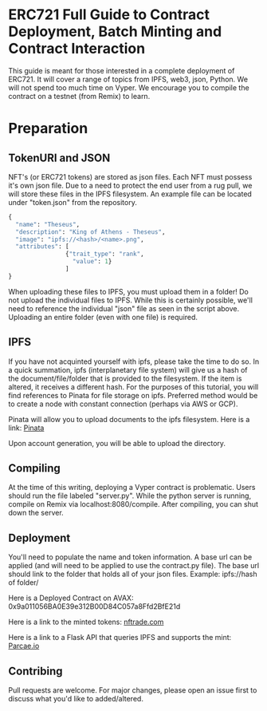 # ERC721 Full Guide to Contract Deployment, Batch Minting and Contract Interaction

This guide is meant for those interested in a complete deployment of ERC721. It will cover a range of topics from IPFS, web3, json, Python. We will not spend too much time on Vyper. We encourage you to compile the contract on a testnet (from Remix) to learn.

# Preparation
## TokenURI and JSON
NFT's (or ERC721 tokens) are stored as json files. Each NFT must possess it's own json file. Due to a need to protect the end user from a rug pull, we will store these files in the IPFS filesystem. An example file can be located under "token.json" from the repository. 

```python
{
  "name": "Theseus",
  "description": "King of Athens - Theseus",
  "image": "ipfs://<hash>/<name>.png",
  "attributes": [
                {"trait_type": "rank",
                  "value": 1}
                ]
}
```
When uploading these files to IPFS, you must upload them in a folder! Do not upload the individual files to IPFS. While this is certainly possible, we'll need to reference the individual "json" file as seen in the script above. Uploading an entire folder (even with one file) is required.

## IPFS
If you have not acquinted yourself with ipfs, please take the time to do so. In a quick summation, ipfs (interplanetary file system) will give us a hash of the document/file/folder that is provided to the filesystem. If the item is altered, it receives a different hash. For the purposes of this tutorial, you will find references to Pinata for file storage on ipfs. Preferred method would be to create a node with constant connection (perhaps via AWS or GCP).

Pinata will allow you to upload documents to the ipfs filesystem. Here is a link:
<a href="https://www.pinata.cloud/" target="_blank">Pinata</a>

Upon account generation, you will be able to upload the directory.

## Compiling
At the time of this writing, deploying a Vyper contract is problematic. Users should run the file labeled "server.py". While the python server is running, compile on Remix via localhost:8080/compile. After compiling, you can shut down the server.

## Deployment
You'll need to populate the name and token information. A base url can be applied (and will need to be applied to use the contract.py file). The base url should link to the folder that holds all of your json files. Example: ipfs://hash of folder/

Here is a Deployed Contract on AVAX:
0x9a011056BA0E39e312B00D84C057a8Ffd2BfE21d

Here is a link to the minted tokens:
<a href="https://nftrade.com/users/avalanche/0x7d8b6fb26c78ab7e46918c2707bf0016a53dcb26?search=&sort=listed_desc" target="_blank">nftrade.com</a>

Here is a link to a Flask API that queries IPFS and supports the mint:
<a href="https://parcae.io/nftSearch" target="_blank">Parcae.io</a>

## Contribing
Pull requests are welcome. For major changes, please open an issue first to discuss what you'd like to added/altered.
